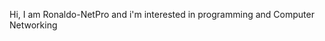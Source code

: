 Hi, I am Ronaldo-NetPro and i'm interested in programming and Computer Networking

<!---
Ronaldo-NetPro/Ronaldo-NetPro is a ✨ special ✨ repository because its `README.md` (this file) appears on your GitHub profile.
You can click the Preview link to take a look at your changes.
--->
